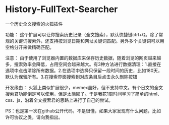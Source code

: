 # History-FullText-Searcher
一个历史全文搜索的火狐插件


功能：
这个扩展可以让你搜索历史记录（全文搜索），默认快捷键ctrl+Q。除了常规的关键词搜索外，还支持按浏览日期和网址关键词匹配。另外多个关键词可以用空格分开来做精确匹配。


注意：
由于使用了浏览器内置的数据库来保存历史数据，随着浏览的网页越来越多，搜索效率会降低，占用空间会越来越大。有3种方法进行数据清理：1.直接在选项中点击清除所有数据。2.在选项中选择只保留一段时间的历史，比如180天，默认为保留所有。3.在搜索界面搜索到对应条目后点击永久删除按钮


开发缘由：
火狐上类似扩展很少，memex虽好，但不支持中文。有个日文的全文搜索君功能倒是可以使用，但是太简陋了。于是我花1周时间学习了简单的html、css、js，沿着全文搜索君的思路上进行了自己的尝试。

PS：也是第一次在github公开代码，不是很懂，如果大家发现有什么问题，比如许可协议之类，请向我指出。
